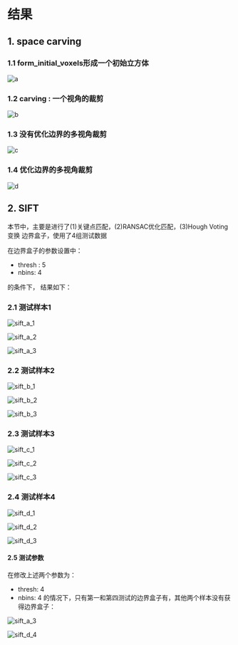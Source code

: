 # 结果

## 1. space carving 

### 1.1 form_initial_voxels形成一个初始立方体

![a](/images/ps3/space_c_a.png)

### 1.2 carving : 一个视角的裁剪

![b](/images/ps3/space_c_b.png)

### 1.3 没有优化边界的多视角裁剪

![c](/images/ps3/space_c_c.png)

### 1.4 优化边界的多视角裁剪

![d](/images/ps3/space_c_d.png)


## 2. SIFT

本节中，主要是进行了(1)关键点匹配，(2)RANSAC优化匹配，(3)Hough Voting 变换 边界盒子，使用了4组测试数据

在边界盒子的参数设置中：

- thresh : 5
- nbins: 4

的条件下， 结果如下：

### 2.1 测试样本1

![sift_a_1](/images/ps3/sift_a_1.png)


![sift_a_2](/images/ps3/sift_a_2.png)


![sift_a_3](/images/ps3/sift_a_3.png)


### 2.2 测试样本2

![sift_b_1](/images/ps3/sift_b_1.png)


![sift_b_2](/images/ps3/sift_b_2.png)


![sift_b_3](/images/ps3/sift_b_3.png)


### 2.3 测试样本3

![sift_c_1](/images/ps3/sift_c_1.png)


![sift_c_2](/images/ps3/sift_c_2.png)


![sift_c_3](/images/ps3/sift_c_3.png)


### 2.4 测试样本4



![sift_d_1](/images/ps3/sift_d_1.png)


![sift_d_2](/images/ps3/sift_d_2.png)


![sift_d_3](/images/ps3/sift_d_3.png)



#### 2.5 测试参数

在修改上述两个参数为：

- thresh: 4
- nbins: 4
的情况下，只有第一和第四测试的边界盒子有，其他两个样本没有获得边界盒子：

![sift_a_3](/images/ps3/sift_a_3.png)

![sift_d_4](/images/ps3/sift_d_4.png)
